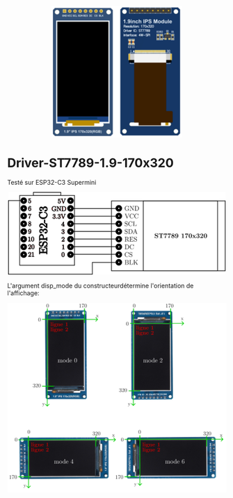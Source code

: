 <p align="center">
  <img src="./ST7789_1.9_170x320.png" width="300">
<p/>



# Driver-ST7789-1.9-170x320
Testé sur ESP32-C3 Supermini



<p align="center">
  <img src="./Branchement.png" width="500">
<p/>


L'argument disp_mode du constructeurdétermine l'orientation de l'affichage:

<p align="center">
  <img src="./display modes.png" width="800">
<p/>
